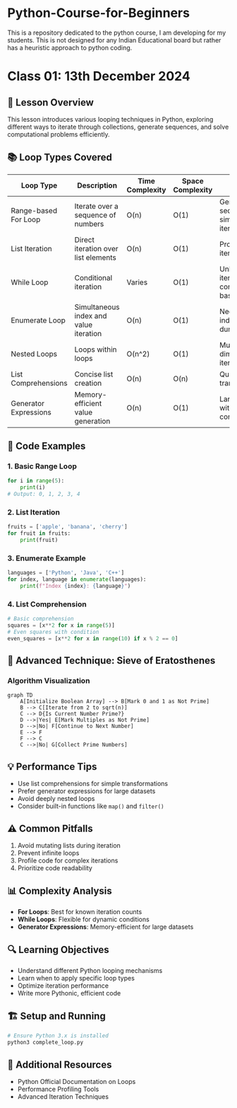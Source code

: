 # Python-Course-for-Beginners
This is a repository dedicated to the python course, I am developing for my students. This is not designed for any Indian Educational board but rather has a heuristic approach to python coding.

# Class 01: 13th December 2024


## 🏁 Lesson Overview
This lesson introduces various looping techniques in Python, exploring different ways to iterate through collections, generate sequences, and solve computational problems efficiently.

## 📚 Loop Types Covered

| Loop Type | Description | Time Complexity | Space Complexity | Use Case |
|-----------|-------------|-----------------|-----------------|----------|
| Range-based For Loop | Iterate over a sequence of numbers | O(n) | O(1) | Generating sequences, simple iterations |
| List Iteration | Direct iteration over list elements | O(n) | O(1) | Processing list items |
| While Loop | Conditional iteration | Varies | O(1) | Unknown iteration count, condition-based loops |
| Enumerate Loop | Simultaneous index and value iteration | O(n) | O(1) | Needing both index and value during iteration |
| Nested Loops | Loops within loops | O(n^2) | O(1) | Multi-dimensional iterations |
| List Comprehensions | Concise list creation | O(n) | O(n) | Quick list transformations |
| Generator Expressions | Memory-efficient value generation | O(n) | O(1) | Large datasets with memory constraints |

## 🧩 Code Examples

### 1. Basic Range Loop
```python
for i in range(5):
    print(i)
# Output: 0, 1, 2, 3, 4
```

### 2. List Iteration
```python
fruits = ['apple', 'banana', 'cherry']
for fruit in fruits:
    print(fruit)
```

### 3. Enumerate Example
```python
languages = ['Python', 'Java', 'C++']
for index, language in enumerate(languages):
    print(f"Index {index}: {language}")
```

### 4. List Comprehension
```python
# Basic comprehension
squares = [x**2 for x in range(5)]
# Even squares with condition
even_squares = [x**2 for x in range(10) if x % 2 == 0]
```

## 🚀 Advanced Technique: Sieve of Eratosthenes

### Algorithm Visualization

```mermaid
graph TD
    A[Initialize Boolean Array] --> B[Mark 0 and 1 as Not Prime]
    B --> C[Iterate from 2 to sqrt(n)]
    C --> D{Is Current Number Prime?}
    D -->|Yes| E[Mark Multiples as Not Prime]
    D -->|No| F[Continue to Next Number]
    E --> F
    F --> C
    C -->|No| G[Collect Prime Numbers]

```

## 💡 Performance Tips
- Use list comprehensions for simple transformations
- Prefer generator expressions for large datasets
- Avoid deeply nested loops
- Consider built-in functions like `map()` and `filter()`

## ⚠️ Common Pitfalls
1. Avoid mutating lists during iteration
2. Prevent infinite loops
3. Profile code for complex iterations
4. Prioritize code readability

## 📊 Complexity Analysis
- **For Loops**: Best for known iteration counts
- **While Loops**: Flexible for dynamic conditions
- **Generator Expressions**: Memory-efficient for large datasets

## 🔍 Learning Objectives
- Understand different Python looping mechanisms
- Learn when to apply specific loop types
- Optimize iteration performance
- Write more Pythonic, efficient code

## 🏗️ Setup and Running
```bash
# Ensure Python 3.x is installed
python3 complete_loop.py
```

## 📝 Additional Resources
- Python Official Documentation on Loops
- Performance Profiling Tools
- Advanced Iteration Techniques
